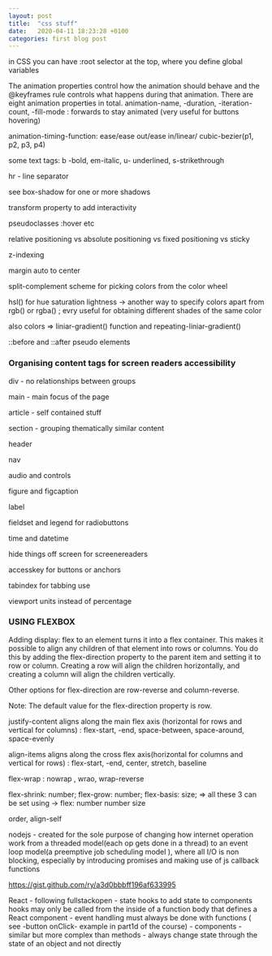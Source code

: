 ```yaml
---
layout: post
title:  "css stuff"
date:   2020-04-11 18:23:28 +0100
categories: first blog post
---
```


in CSS you can have :root selector at the top, where you define global variables

The animation properties control how the animation should behave and the @keyframes rule controls what happens during that animation. There are eight animation properties in total.
animation-name, -duration, -iteration-count, -fill-mode : forwards to stay animated (very useful for buttons hovering)

animation-timing-function: ease/ease out/ease in/linear/ cubic-bezier(p1, p2, p3, p4)

some text tags: b -bold, em-italic, u- underlined, s-strikethrough

hr - line separator

see box-shadow for one or more shadows

transform property to add interactivity

pseudoclasses :hover etc

relative positioning vs absolute positioning vs fixed positioning vs sticky

z-indexing

margin auto to center

split-complement scheme for picking colors from the color wheel

hsl() for hue saturation lightness -> another way to specify colors apart from rgb() or rgba() ; evry useful for obtaining different shades of the same color

also colors => liniar-gradient() function and repeating-liniar-gradient()

::before and ::after pseudo elements

### Organising content tags for screen readers accessibility

div - no relationships between groups

main - main focus of the page

article - self contained stuff

section - grouping thematically similar content

header

nav

audio and controls

figure and figcaption

label

fieldset and legend for radiobuttons

time and datetime

hide things off screen for screenereaders

accesskey for buttons or anchors

tabindex for tabbing use


viewport units instead of percentage




### USING FLEXBOX

Adding display: flex to an element turns it into a flex container. This makes it possible to align any children of that element into rows or columns. You do this by adding the flex-direction property to the parent item and setting it to row or column. Creating a row will align the children horizontally, and creating a column will align the children vertically.

Other options for flex-direction are row-reverse and column-reverse.

Note: The default value for the flex-direction property is row.

justify-content aligns along the main flex axis (horizontal for rows and vertical for columns) : flex-start, -end, space-between, space-around, space-evenly

align-items aligns along the cross flex axis(horizontal for columns and vertical for rows) : flex-start, -end, center, stretch, baseline


flex-wrap  : nowrap , wrao, wrap-reverse

flex-shrink: number;  flex-grow: number; flex-basis: size;   => all these 3 can be set using -> flex: number number size

order, align-self


nodejs - created for the sole purpose of changing how internet operation work from a threaded model(each op gets done in a thread) to an event loop model(a preemptive job scheduling model ), where all I/O is non blocking, especially by introducing promises and making use of js callback functions

https://gist.github.com/ry/a3d0bbbff196af633995

React - following fullstackopen 
    - state hooks to add state to components
    hooks may only be called from the inside of a function body that defines a React component
    - event handling must always be done with functions ( see -button onClick- example in part1d of the course)
    - components - similar but more complex than methods
    - always change state through the state of an object and not directly

    